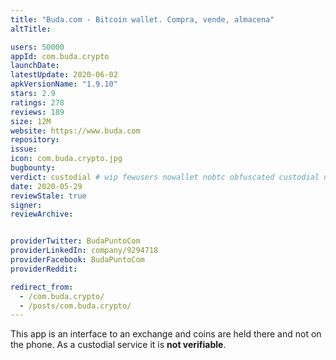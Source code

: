 ```yaml
---
title: "Buda.com - Bitcoin wallet. Compra, vende, almacena"
altTitle: 

users: 50000
appId: com.buda.crypto
launchDate: 
latestUpdate: 2020-06-02
apkVersionName: "1.9.10"
stars: 2.9
ratings: 278
reviews: 189
size: 12M
website: https://www.buda.com
repository: 
issue: 
icon: com.buda.crypto.jpg
bugbounty: 
verdict: custodial # wip fewusers nowallet nobtc obfuscated custodial nosource nonverifiable reproducible bounty defunct
date: 2020-05-29
reviewStale: true
signer: 
reviewArchive:


providerTwitter: BudaPuntoCom
providerLinkedIn: company/9294718
providerFacebook: BudaPuntoCom
providerReddit: 

redirect_from:
  - /com.buda.crypto/
  - /posts/com.buda.crypto/
---
```



This app is an interface to an exchange and coins are held there and not on the
phone. As a custodial service it is **not verifiable**.